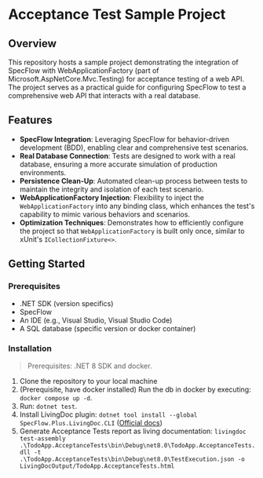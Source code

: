# Acceptance Test Sample Project

## Overview

This repository hosts a sample project demonstrating the integration of SpecFlow with WebApplicationFactory (part of Microsoft.AspNetCore.Mvc.Testing) for acceptance testing of a web API. The project serves as a practical guide for configuring SpecFlow to test a comprehensive web API that interacts with a real database.

## Features

- **SpecFlow Integration**: Leveraging SpecFlow for behavior-driven development (BDD), enabling clear and comprehensive test scenarios.
- **Real Database Connection**: Tests are designed to work with a real database, ensuring a more accurate simulation of production environments.
- **Persistence Clean-Up**: Automated clean-up process between tests to maintain the integrity and isolation of each test scenario.
- **WebApplicationFactory Injection**: Flexibility to inject the `WebApplicationFactory` into any binding class, which enhances the test's capability to mimic various behaviors and scenarios.
- **Optimization Techniques**: Demonstrates how to efficiently configure the project so that `WebApplicationFactory` is built only once, similar to xUnit's `ICollectionFixture<>`.

## Getting Started

### Prerequisites

- .NET SDK (version specifics)
- SpecFlow
- An IDE (e.g., Visual Studio, Visual Studio Code)
- A SQL database (specific version or docker container)

### Installation

> Prerequisites: .NET 8 SDK and docker.

1. Clone the repository to your local machine
2. (Prerequisite, have docker installed) Run the db in docker by executing: `docker compose up -d`.
3. Run: `dotnet test`.
4. Install LivingDoc plugin: `dotnet tool install --global SpecFlow.Plus.LivingDoc.CLI`  ([Official docs](https://docs.specflow.org/projects/specflow-livingdoc/en/latest/LivingDocGenerator/Installing-the-command-line-tool.html#installing-specflow-plus-livingdoc-cli))
5. Generate Acceptance Tests report as living documentation: `livingdoc test-assembly .\TodoApp.AcceptanceTests\bin\Debug\net8.0\TodoApp.AcceptanceTests.dll -t .\TodoApp.AcceptanceTests\bin\Debug\net8.0\TestExecution.json -o LivingDocOutput/TodoApp.AcceptanceTests.html`


